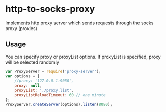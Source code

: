 # http-to-socks-proxy
Implements http proxy server which sends requests through the socks proxy (proxies)

## Usage

You can specify proxy or proxyList options. If proxyList is specified, proxy will be selected randomly

```js
var ProxyServer = require('proxy-server');
var options = {
    //proxy: '127.0.0.1:9050',
    proxy: null,
    proxyList: './proxy.list',
    proxyListReloadTimeout: 60 // one minute
};
ProxyServer.createServer(options).listen(8080);
```
